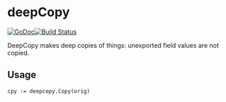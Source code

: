 deepCopy
========
[![GoDoc](https://godoc.org/github.com/mohae/deepcopy?status.svg)](https://godoc.org/github.com/mohae/deepcopy)[![Build Status](https://travis-ci.org/mohae/deepcopy.png)](https://travis-ci.org/mohae/deepcopy)

DeepCopy makes deep copies of things: unexported field values are not copied.

## Usage
    cpy := deepcopy.Copy(orig)
